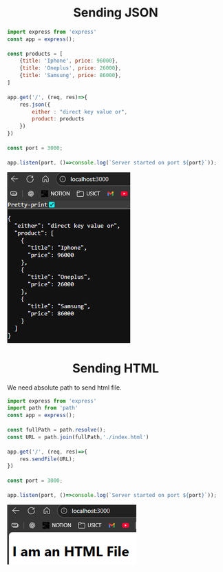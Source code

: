 # <center> Sending JSON

```js
import express from 'express'
const app = express();

const products = [
    {title: 'Iphone', price: 96000},
    {title: 'Oneplus', price: 26000},
    {title: 'Samsung', price: 86000},
]

app.get('/', (req, res)=>{
    res.json({
        either : "direct key value or",
        product: products
    })
})

const port = 3000;

app.listen(port, ()=>console.log(`Server started on port ${port}`));


```
![alt text](image-8.png)


# <center>Sending HTML
We need absolute path to send html file.

```js
import express from 'express'
import path from 'path'
const app = express();

const fullPath = path.resolve();
const URL = path.join(fullPath,'./index.html')

app.get('/', (req, res)=>{
    res.sendFile(URL);
})

const port = 3000;

app.listen(port, ()=>console.log(`Server started on port ${port}`));
```

![alt text](image-9.png)